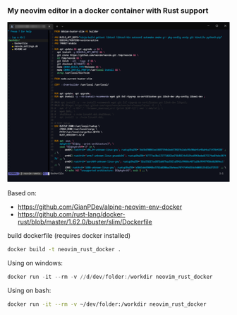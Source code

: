 ### My neovim editor in a docker container with Rust support

![Terminal showing the neovim editor](/WindowsTerminal_801VifbPdx.png?raw=true "Neovim editor with Comic Mono Font")

Based on: 
- https://github.com/GianPDev/alpine-neovim-env-docker
- https://github.com/rust-lang/docker-rust/blob/master/1.62.0/buster/slim/Dockerfile

build dockerfile (requires docker installed)
```bash
docker build -t neovim_rust_docker .
```
Using on windows: 
```powershell
docker run -it --rm -v //d/dev/folder:/workdir neovim_rust_docker
```

Using on bash:
```bash
docker run -it --rm -v ~/dev/folder:/workdir neovim_rust_docker
```
